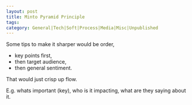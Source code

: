 ```yaml
---
layout: post
title: Minto Pyramid Principle
tags: 
category: General|Tech|Soft|Process|Media|Misc|Unpublished
---
```


Some tips to make it sharper would be order, 
- key points first, 
- then target audience, 
- then general sentiment. 

That would just crisp up flow. 

E.g. whats important (key), who is it impacting, what are they saying about it.
